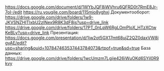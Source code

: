 https://docs.google.com/document/d/1WYbJQF8iWVhru6QFRD0t7RmE8Jr-7oI-/edit
https://ru.yougile.com/board/115mio8yghxj
Документооборот:
https://drive.google.com/drive/folders/1w9-JKVSNZHITlxbU2zINex9R8K3dF8js?usp=drive_link
https://drive.google.com/drive/folders/17PT_0nLpW6RgLOmPloX_HTzXCtwKeBLy?usp=drive_link
Презентация: https://docs.google.com/presentation/d/1jw2ot5GX17mt68ujZ2QZ0daxVW8igyAE/edit?usp=sharing&ouid=107847463537443784073&rtpof=true&sd=true
База данных:
https://drive.google.com/drive/folders/1wcUmzm7Lgjie426iWuOKd6SYil0R9kvy
